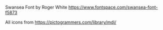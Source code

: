 Swansea Font by Roger White
https://www.fontspace.com/swansea-font-f5873

All icons from https://pictogrammers.com/library/mdi/
